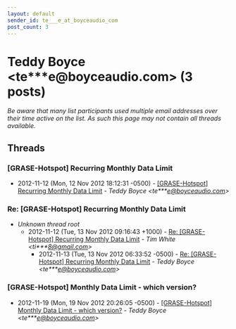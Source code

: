```yaml
---
layout: default
sender_id: te___e_at_boyceaudio_com
post_count: 3
---
```


# Teddy Boyce <te***e<span>@</span>boyceaudio.com> (3 posts)

_Be aware that many list participants used multiple email addresses over their time active on the list. As such this page may not contain all threads available._

## Threads

### [GRASE-Hotspot] Recurring Monthly Data Limit
+ 2012-11-12 (Mon, 12 Nov 2012 18:12:31 -0500) - [[GRASE-Hotspot] Recurring Monthly Data Limit](/archive/2012/11/f6f55bd977a7bc839c7de0cd30d7da394e081768a7e8440e4c4fe8b38700fc7d) - _Teddy Boyce \<te***e@boyceaudio.com\>_

### Re: [GRASE-Hotspot] Recurring Monthly Data Limit
+ _Unknown thread root_
  + 2012-11-12 (Tue, 13 Nov 2012 09:16:43 +1000) - [Re: [GRASE-Hotspot] Recurring Monthly Data Limit](/archive/2012/11/b7faf94020a8b412f77449eea4b778f79a90a421e8fcacd93bf66f378683412d) - _Tim White \<ti***8@gmail.com\>_
    + 2012-11-13 (Tue, 13 Nov 2012 06:33:52 -0500) - [Re: [GRASE-Hotspot] Recurring Monthly Data Limit](/archive/2012/11/a47a2b40b3b7c71383f0d280c04bd9ce7741e00df52996a1027460018454a824) - _Teddy Boyce \<te***e@boyceaudio.com\>_

### [GRASE-Hotspot] Monthly Data Limit - which version?
+ 2012-11-19 (Mon, 19 Nov 2012 20:26:05 -0500) - [[GRASE-Hotspot] Monthly Data Limit - which version?](/archive/2012/11/c71cb8573a2d78363fd73aafb7c4598fb7e9127e350461b208d7acc59ad56ccc) - _Teddy Boyce \<te***e@boyceaudio.com\>_


